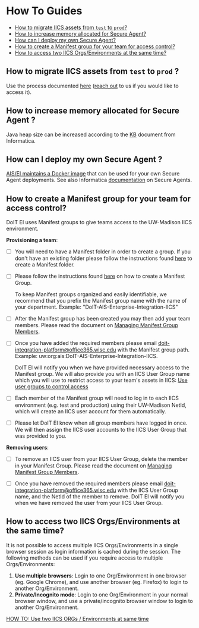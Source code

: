 # How To Guides

- [How to migrate IICS assets from `test` to `prod`?](#how-to-migrate-iics-assets-from-test-to-prod-)
- [How to increase memory allocated for Secure Agent?](#how-to-increase-memory-allocated-for-secure-agent-)
- [How can I deploy my own Secure Agent?](#how-can-i-deploy-my-own-secure-agent-)
- [How to create a Manifest group for your team for access control?](#how-to-create-a-manifest-group-for-your-team-for-access-control)
- [How to access two IICS Orgs/Environments at the same time?](#how-to-access-two-iics-orgsenvironments-at-the-same-time)

## How to migrate IICS assets from `test` to `prod` ?
[how-to-migrate]: #how-to-migrate-iics-assets-from-test-to-prod-
Use the process documented [here](https://git.doit.wisc.edu/interop/iics/iics-assets/blob/master/README.md) 
([reach out](../README.md) to us if you would like to access it).

## How to increase memory allocated for Secure Agent ?
[how-to-increase-mem]: #how-to-increase-memory-allocated-for-secure-agent-
Java heap size can be increased according to the [KB](https://kb.informatica.com/howto/6/Pages/17/336913.aspx) document from Informatica.

## How can I deploy my own Secure Agent ?
[which-firewall]: #how-can-i-deploy-my-own-secure-agent-
[AIS/EI maintains a Docker image](https://git.doit.wisc.edu/interop/iics/iics_secure_agent/blob/master/README.md#iics-secure-agent-docker-image) that can be used for your own Secure Agent deployments.
See also Informatica [documentation](https://docs.informatica.com/integration-cloud/cloud-platform/current-version/administrator/runtime-environments/secure-agents.html) on Secure Agents.

## How to create a Manifest group for your team for access control?
[manifest-group]: #how-to-create-a-manifest-group-for-your-team-for-access-control
DoIT EI uses Manifest groups to give teams access to the UW-Madison IICS environment.

**Provisioning a team**:

* [ ] You will need to have a Manifest folder in order to create a group. If you don't have an existing folder please follow the instructions found [here](https://kb.wisc.edu/page.php?id=27783) to create a Manifest folder.

* [ ] Please follow the instructions found [here](https://kb.wisc.edu/page.php?id=25878) on how to create a Manifest Group.
    
    To keep Manifest groups organized and easily identifiable, we recommend that you prefix the Manifest group name with the name of your department. Example: "DoIT-AIS-Enterprise-Integration-IICS"

* [ ] After the Manifest group has been created you may then add your team members. Please read the document on [Managing Manifest Group Members](https://kb.wisc.edu/page.php?id=25882).

* [ ] Once you have added the required members please email doit-integration-platform@office365.wisc.edu with the Manifest group path. Example: uw:org:ais:DoIT-AIS-Enterprise-Integration-IICS.

    DoIT EI will notify you when we have provided necessary access to the Manifest group. We will also provide you with an IICS User Group name which you will use to restrict access to your team's assets in IICS: 
    [Use user groups to control access](best-practices.md#use-user-groups-to-control-access)

* [ ] Each member of the Manifest group will need to log in to each IICS environment (e.g. test and production) using their UW-Madison NetId, which will create an IICS user account for them automatically.

* [ ] Please let DoIT EI know when all group members have logged in once. We will then assign the IICS user accounts to the IICS User Group that was provided to you.

**Removing users**:

* [ ] To remove an IICS user from your IICS User Group, delete the member in your Manifest Group. Please read the document on [Managing Manifest Group Members](https://kb.wisc.edu/page.php?id=25882).

* [ ] Once you have removed the required members please email doit-integration-platform@office365.wisc.edu with the IICS User Group name, and the NetId of the member to remove. DoIT EI will notify you when we have removed the user from your IICS User Group.

## How to access two IICS Orgs/Environments at the same time?
[access-multiple-envs]: #how-to-access-two-iics-orgsenvironments-at-the-same-time
It is not possible to access multiple IICS Orgs/Environments in a single browser session as login information is cached during the session. The following methods can be used if you require access to multiple Orgs/Environments:
1. **Use multiple browsers**: Login to one Org/Environment in one browser (eg. Google Chrome), and use another browser (eg. Firefox) to login to another Org/Environment.
1. **Private/Incognito mode**: Login to one Org/Environment in your normal browser window, and use a private/incognito browser window to login to another Org/Environment.

[HOW TO: Use two IICS ORGs / Environments at same time](https://kb.informatica.com/howto/6/Pages/23/583317.aspx)